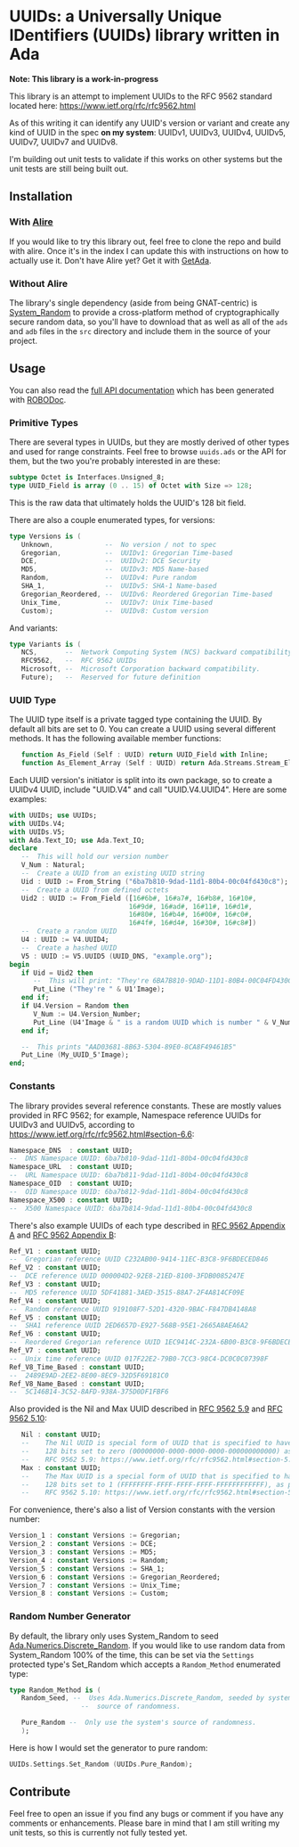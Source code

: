 # UUIDs: a Universally Unique IDentifiers (UUIDs) library written in Ada

**Note: This library is a work-in-progress**

This library is an attempt to implement UUIDs to the RFC 9562 standard located here: https://www.ietf.org/rfc/rfc9562.html

As of this writing it can identify any UUID's version or variant and create any kind of UUID in the spec **on my system**: UUIDv1, UUIDv3, UUIDv4, UUIDv5, UUIDv7, UUIDv7 and UUIDv8.

I'm building out unit tests to validate if this works on other systems but the unit tests are still being built out.

## Installation

### With [Alire](https://alire.ada.dev/)

If you would like to try this library out, feel free to clone the repo and build with alire.  Once it's in the index I can update this with instructions on how to actually use it.
Don't have Alire yet? Get it with [GetAda](https://www.getada.dev).

### Without Alire
The library's single dependency (aside from being GNAT-centric) is [System_Random](https://github.com/AntonMeep/system_random/) to provide a cross-platform method of cryptographically secure random data, so you'll have to download that as well as all of the `ads` and `adb` files in the `src` directory and include them in the source of your project.

## Usage

You can also read the [full API documentation](https://aj-ianozi.github.io/uuids/toc_index.html) which has been generated with [ROBODoc](https://github.com/gumpu/ROBODoc).

### Primitive Types

There are several types in UUIDs, but they are mostly derived of other types and used for range constraints.  Feel free to browse `uuids.ads` or the API for them, but the two you're probably interested in are these:
```ada
subtype Octet is Interfaces.Unsigned_8;
type UUID_Field is array (0 .. 15) of Octet with Size => 128;
```
This is the raw data that ultimately holds the UUID's 128 bit field.

There are also a couple enumerated types, for versions:
```ada
type Versions is (
   Unknown,             --  No version / not to spec
   Gregorian,           --  UUIDv1: Gregorian Time-based
   DCE,                 --  UUIDv2: DCE Security
   MD5,                 --  UUIDv3: MD5 Name-based
   Random,              --  UUIDv4: Pure random
   SHA_1,               --  UUIDv5: SHA-1 Name-based
   Gregorian_Reordered, --  UUIDv6: Reordered Gregorian Time-based
   Unix_Time,           --  UUIDv7: Unix Time-based
   Custom);             --  UUIDv8: Custom version
```
And variants:
```ada
type Variants is (
   NCS,       --  Network Computing System (NCS) backward compatibility
   RFC9562,   --  RFC 9562 UUIDs
   Microsoft, --  Microsoft Corporation backward compatibility.
   Future);   --  Reserved for future definition
```

### UUID Type

The UUID type itself is a private tagged type containing the UUID.  By default all bits are set to 0.  You can create a UUID using several different methods.  It has the following available member functions:
```ada
   function As_Field (Self : UUID) return UUID_Field with Inline;
   function As_Element_Array (Self : UUID) return Ada.Streams.Stream_Element_Array;

```

Each UUID version's initiator is split into its own package, so to create a UUIDv4 UUID, include "UUID.V4" and call "UUID.V4.UUID4".  Here are some examples:
```ada
with UUIDs; use UUIDs;
with UUIDs.V4;
with UUIDs.V5;
with Ada.Text_IO; use Ada.Text_IO;
declare
   --  This will hold our version number
   V_Num : Natural;
   --  Create a UUID from an existing UUID string
   Uid : UUID := From_String ("6ba7b810-9dad-11d1-80b4-00c04fd430c8");
   --  Create a UUID from defined octets
   Uid2 : UUID := From_Field ([16#6b#, 16#a7#, 16#b8#, 16#10#,
                              16#9d#, 16#ad#, 16#11#, 16#d1#,
                              16#80#, 16#b4#, 16#00#, 16#c0#,
                              16#4f#, 16#d4#, 16#30#, 16#c8#])
   --  Create a random UUID
   U4 : UUID := V4.UUID4;
   --  Create a hashed UUID
   V5 : UUID := V5.UUID5 (UUID_DNS, "example.org");
begin
   if Uid = Uid2 then
      --  This will print: "They're 6BA7B810-9DAD-11D1-80B4-00C04FD430C8"
      Put_Line ("They're " & U1'Image);
   end if;
   if U4.Version = Random then
      V_Num := U4.Version_Number;
      Put_Line (U4'Image & " is a random UUID which is number " & V_Num'Image);
   end if;

   --  This prints "AAD03681-8B63-5304-89E0-8CA8F49461B5"
   Put_Line (My_UUID_5'Image);
end;
```

### Constants

The library provides several reference constants.  These are mostly values provided in RFC 9562; for example, Namespace reference UUIDs for UUIDv3 and UUIDv5, according to https://www.ietf.org/rfc/rfc9562.html#section-6.6:
```ada
Namespace_DNS  : constant UUID;
--  DNS Namespace UUID: 6ba7b810-9dad-11d1-80b4-00c04fd430c8
Namespace_URL  : constant UUID;
--  URL Namespace UUID: 6ba7b811-9dad-11d1-80b4-00c04fd430c8
Namespace_OID  : constant UUID;
--  OID Namespace UUID: 6ba7b812-9dad-11d1-80b4-00c04fd430c8
Namespace_X500 : constant UUID;
--  X500 Namespace UUID: 6ba7b814-9dad-11d1-80b4-00c04fd430c8
```

There's also example UUIDs of each type described in [RFC 9562 Appendix A](https://www.ietf.org/rfc/rfc9562.html#appendix-A) and [RFC 9562 Appendix B](https://www.ietf.org/rfc/rfc9562.html#appendix-B):
```ada
Ref_V1 : constant UUID;
--  Gregorian reference UUID C232AB00-9414-11EC-B3C8-9F6BDECED846
Ref_V2 : constant UUID;
--  DCE reference UUID 000004D2-92E8-21ED-8100-3FDB0085247E
Ref_V3 : constant UUID;
--  MD5 reference UUID 5DF41881-3AED-3515-88A7-2F4A814CF09E
Ref_V4 : constant UUID;
--  Random reference UUID 919108F7-52D1-4320-9BAC-F847DB4148A8
Ref_V5 : constant UUID;
--  SHA1 reference UUID 2ED6657D-E927-568B-95E1-2665A8AEA6A2
Ref_V6 : constant UUID;
--  Reordered Gregorian reference UUID 1EC9414C-232A-6B00-B3C8-9F6BDECED846
Ref_V7 : constant UUID;
--  Unix time reference UUID 017F22E2-79B0-7CC3-98C4-DC0C0C07398F
Ref_V8_Time_Based : constant UUID;
--  2489E9AD-2EE2-8E00-8EC9-32D5F69181C0
Ref_V8_Name_Based : constant UUID;
--  5C146B14-3C52-8AFD-938A-375D0DF1FBF6
```

Also provided is the Nil and Max UUID described in [RFC 9562 5.9](https://www.ietf.org/rfc/rfc9562.html#section-5.9) and [RFC 9562 5.10](https://www.ietf.org/rfc/rfc9562.html#section-5.10):
```ada
   Nil : constant UUID;
   --    The Nil UUID is special form of UUID that is specified to have all
   --    128 bits set to zero (00000000-0000-0000-0000-000000000000) as per
   --    RFC 9562 5.9: https://www.ietf.org/rfc/rfc9562.html#section-5.9
   Max : constant UUID;
   --    The Max UUID is a special form of UUID that is specified to have all
   --    128 bits set to 1 (FFFFFFFF-FFFF-FFFF-FFFF-FFFFFFFFFFFF), as per
   --    RFC 9562 5.10: https://www.ietf.org/rfc/rfc9562.html#section-5.10
```

For convenience, there's also a list of Version constants with the version number:
```ada
Version_1 : constant Versions := Gregorian;
Version_2 : constant Versions := DCE;
Version_3 : constant Versions := MD5;
Version_4 : constant Versions := Random;
Version_5 : constant Versions := SHA_1;
Version_6 : constant Versions := Gregorian_Reordered;
Version_7 : constant Versions := Unix_Time;
Version_8 : constant Versions := Custom;
```

### Random Number Generator

By default, the library only uses System_Random to seed [Ada.Numerics.Discrete_Random](https://www.adaic.org/resources/add_content/standards/05rm/html/RM-A-5-2.html#I5459).  If you would like to use random data from System_Random 100% of the time, this can be set via the `Settings` protected type's Set_Random which accepts a `Random_Method` enumerated type:
```ada
type Random_Method is (
   Random_Seed, --  Uses Ada.Numerics.Discrete_Random, seeded by system's
                  --  source of randomness.

   Pure_Random --  Only use the system's source of randomness.
   );
```
Here is how I would set the generator to pure random:
```ada
UUIDs.Settings.Set_Random (UUIDs.Pure_Random);
```

## Contribute
Feel free to open an issue if you find any bugs or comment if you have any comments or enhancements. Please bare in mind that I am still writing my unit tests, so this is currently not fully tested yet.